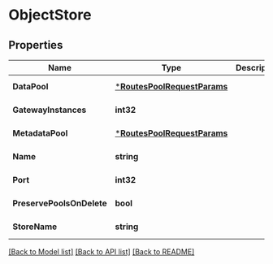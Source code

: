 # ObjectStore

## Properties
Name | Type | Description | Notes
------------ | ------------- | ------------- | -------------
**DataPool** | [***RoutesPoolRequestParams**](routes.PoolRequestParams.md) |  | [default to null]
**GatewayInstances** | **int32** |  | [default to null]
**MetadataPool** | [***RoutesPoolRequestParams**](routes.PoolRequestParams.md) |  | [default to null]
**Name** | **string** |  | [default to null]
**Port** | **int32** |  | [default to null]
**PreservePoolsOnDelete** | **bool** |  | [default to null]
**StoreName** | **string** |  | [default to null]

[[Back to Model list]](../README.md#documentation-for-models) [[Back to API list]](../README.md#documentation-for-api-endpoints) [[Back to README]](../README.md)

